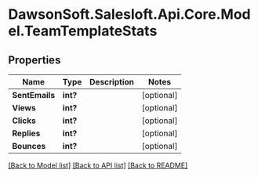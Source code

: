 # DawsonSoft.Salesloft.Api.Core.Model.TeamTemplateStats

## Properties

Name | Type | Description | Notes
------------ | ------------- | ------------- | -------------
**SentEmails** | **int?** |  | [optional] 
**Views** | **int?** |  | [optional] 
**Clicks** | **int?** |  | [optional] 
**Replies** | **int?** |  | [optional] 
**Bounces** | **int?** |  | [optional] 

[[Back to Model list]](../README.md#documentation-for-models) [[Back to API list]](../README.md#documentation-for-api-endpoints) [[Back to README]](../README.md)

